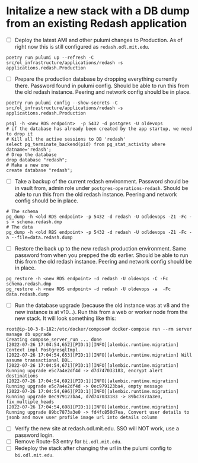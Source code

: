 # Initalize a new stack with a DB dump from an existing Redash application

- [ ] Deploy the latest AMI and other pulumi changes to Production. As of right now this is still configured as `redash.odl.mit.edu`.
```
poetry run pulumi up --refresh -C src/ol_infrastructure/applications/redash -s applications.redash.Production
```
- [ ] Prepare the production database by dropping everything currently there. Password found in pulumi config. Should be able to run this from the old redash instance. Peering and network config should be in place.
```
poetry run pulumi config --show-secrets -C src/ol_infrastructure/applications/redash -s applications.redash.Production
```
```
psql -h <new RDS endpoint>  -p 5432 -d postgres -U oldevops
# if the database has already been created by the app startup, we need to drop it
# Kill all the active sessions to DB 'redash'
select pg_terminate_backend(pid) from pg_stat_activity where datname='redash';
# Drop the database
drop database "redash";
# Make a new one
create database "redash";
```
- [ ] Take a backup of the current redash environment. Password should be in vault from, admin role under `postgres-operations-redash`. Should be able to run this from the old redash instance. Peering and network config should be in place.
```
# The schema
pg_dump -h <old RDS endpoint> -p 5432 -d redash -U odldevops -Z1 -Fc -s > schema.redash.dmp
# The data
pg_dump -h <old RBS endpoint> -p 5432 -d redash -U odldevops -Z1 -Fc -a --file=data.redash.dump
```
- [ ] Restore the back up to the new redash production environment. Same password from when you prepped the db earlier. Should be able to run this from the old redash instance. Peering and network config should be in place.
```
pg_restore -h <new RDS endpoint> -d redash -U oldevops -C -Fc schema.redash.dmp
pg_restore -h <new RDS endpoint> -d redash -U oldevops -a  -Fc data.redash.dump
```
- [ ] Run the database upgrade (because the old instance was at v8 and the new instance is at v10...). Run this from a web or worker node from the new stack. It will look something like this:
```
root@ip-10-3-0-182:/etc/docker/compose# docker-compose run --rm server manage db upgrade
Creating compose_server_run ... done
[2022-07-26 17:04:54,652][PID:1][INFO][alembic.runtime.migration] Context impl PostgresqlImpl.
[2022-07-26 17:04:54,653][PID:1][INFO][alembic.runtime.migration] Will assume transactional DDL.
[2022-07-26 17:04:54,671][PID:1][INFO][alembic.runtime.migration] Running upgrade e5c7a4e2df4d -> d7d747033183, encrypt alert destinations
[2022-07-26 17:04:54,692][PID:1][INFO][alembic.runtime.migration] Running upgrade e5c7a4e2df4d -> 0ec979123ba4, empty message
[2022-07-26 17:04:54,696][PID:1][INFO][alembic.runtime.migration] Running upgrade 0ec979123ba4, d7d747033183 -> 89bc7873a3e0, fix_multiple_heads
[2022-07-26 17:04:54,698][PID:1][INFO][alembic.runtime.migration] Running upgrade 89bc7873a3e0 -> fd4fc850d7ea, Convert user details to jsonb and move user profile image url into details column
```
- [ ] Verify the new site at redash.odl.mit.edu. SSO will NOT work, use a password login.
- [ ] Remove Route-53 entry for `bi.odl.mit.edu`.
- [ ] Redeploy the stack after changing the url in the pulumi config to `bi.odl.mit.edu`.
